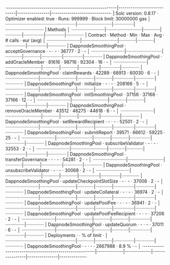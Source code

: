 ·------------------------------------------------------|---------------------------|----------------|-----------------------------·
|                 Solc version: 0.8.17                 ·  Optimizer enabled: true  ·  Runs: 999999  ·  Block limit: 30000000 gas  │
·······················································|···························|················|······························
|  Methods                                                                                                                        │
··························|····························|·············|·············|················|···············|··············
|  Contract               ·  Method                    ·  Min        ·  Max        ·  Avg           ·  # calls      ·  eur (avg)  │
··························|····························|·············|·············|················|···············|··············
|  DappnodeSmoothingPool  ·  acceptGovernance          ·          -  ·          -  ·         36777  ·            2  ·          -  │
··························|····························|·············|·············|················|···············|··············
|  DappnodeSmoothingPool  ·  addOracleMember           ·      81616  ·      98716  ·         92304  ·           16  ·          -  │
··························|····························|·············|·············|················|···············|··············
|  DappnodeSmoothingPool  ·  claimRewards              ·      42289  ·      68913  ·         60030  ·            6  ·          -  │
··························|····························|·············|·············|················|···············|··············
|  DappnodeSmoothingPool  ·  initialize                ·          -  ·          -  ·        208166  ·            5  ·          -  │
··························|····························|·············|·············|················|···············|··············
|  DappnodeSmoothingPool  ·  initSmoothingPool         ·      37156  ·      37168  ·         37166  ·           12  ·          -  │
··························|····························|·············|·············|················|···············|··············
|  DappnodeSmoothingPool  ·  removeOracleMember        ·      43512  ·      46275  ·         44618  ·            6  ·          -  │
··························|····························|·············|·············|················|···············|··············
|  DappnodeSmoothingPool  ·  setRewardRecipient        ·          -  ·          -  ·         52501  ·            2  ·          -  │
··························|····························|·············|·············|················|···············|··············
|  DappnodeSmoothingPool  ·  submitReport              ·      39571  ·      66612  ·         59225  ·           25  ·          -  │
··························|····························|·············|·············|················|···············|··············
|  DappnodeSmoothingPool  ·  subscribeValidator        ·          -  ·          -  ·         32553  ·            2  ·          -  │
··························|····························|·············|·············|················|···············|··············
|  DappnodeSmoothingPool  ·  transferGovernance        ·          -  ·          -  ·         54281  ·            2  ·          -  │
··························|····························|·············|·············|················|···············|··············
|  DappnodeSmoothingPool  ·  unsubscribeValidator      ·          -  ·          -  ·         30068  ·            2  ·          -  │
··························|····························|·············|·············|················|···············|··············
|  DappnodeSmoothingPool  ·  updateCheckpointSlotSize  ·          -  ·          -  ·         37008  ·            2  ·          -  │
··························|····························|·············|·············|················|···············|··············
|  DappnodeSmoothingPool  ·  updateCollateral          ·          -  ·          -  ·         36974  ·            2  ·          -  │
··························|····························|·············|·············|················|···············|··············
|  DappnodeSmoothingPool  ·  updatePoolFee             ·          -  ·          -  ·         36941  ·            2  ·          -  │
··························|····························|·············|·············|················|···············|··············
|  DappnodeSmoothingPool  ·  updatePoolFeeRecipient    ·          -  ·          -  ·         37206  ·            2  ·          -  │
··························|····························|·············|·············|················|···············|··············
|  DappnodeSmoothingPool  ·  updateQuorum              ·          -  ·          -  ·         37011  ·            6  ·          -  │
··························|····························|·············|·············|················|···············|··············
|  Deployments                                         ·                                            ·  % of limit   ·             │
·······················································|·············|·············|················|···············|··············
|  DappnodeSmoothingPool                               ·          -  ·          -  ·       2667988  ·        8.9 %  ·          -  │
·------------------------------------------------------|-------------|-------------|----------------|---------------|-------------·
